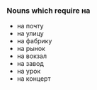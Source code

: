 ### Nouns which require на 

- на почту 
- на улицу 
- на фабрику 
- на рынок 
- на вокзал 
- на завод
- на урок 
- на концерт 